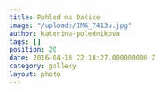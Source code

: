 ```yaml
---
title: Pohled na Dačice
image: "/uploads/IMG_7413u.jpg"
author: katerina-polednikova
tags: []
position: 20
date: 2016-04-18 22:18:27.000000000 Z
category: gallery
layout: photo
---
```


